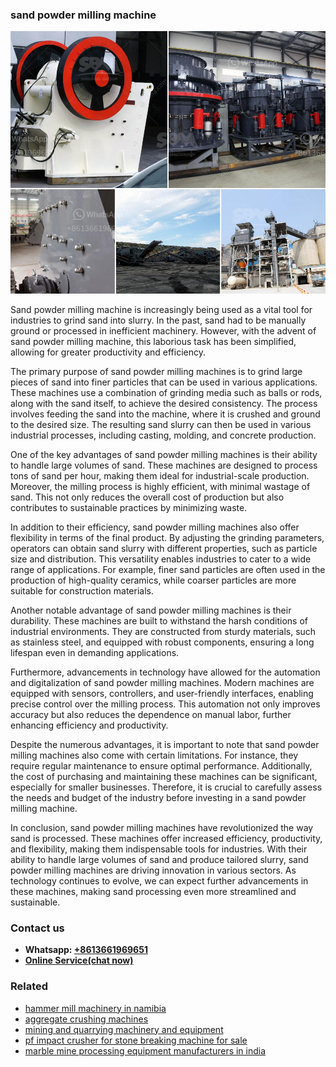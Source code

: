 <h3>sand powder milling machine</h3><img src='1708587303.jpg' alt=''><p>Sand powder milling machine is increasingly being used as a vital tool for industries to grind sand into slurry. In the past, sand had to be manually ground or processed in inefficient machinery. However, with the advent of sand powder milling machine, this laborious task has been simplified, allowing for greater productivity and efficiency.</p><p>The primary purpose of sand powder milling machines is to grind large pieces of sand into finer particles that can be used in various applications. These machines use a combination of grinding media such as balls or rods, along with the sand itself, to achieve the desired consistency. The process involves feeding the sand into the machine, where it is crushed and ground to the desired size. The resulting sand slurry can then be used in various industrial processes, including casting, molding, and concrete production.</p><p>One of the key advantages of sand powder milling machines is their ability to handle large volumes of sand. These machines are designed to process tons of sand per hour, making them ideal for industrial-scale production. Moreover, the milling process is highly efficient, with minimal wastage of sand. This not only reduces the overall cost of production but also contributes to sustainable practices by minimizing waste.</p><p>In addition to their efficiency, sand powder milling machines also offer flexibility in terms of the final product. By adjusting the grinding parameters, operators can obtain sand slurry with different properties, such as particle size and distribution. This versatility enables industries to cater to a wide range of applications. For example, finer sand particles are often used in the production of high-quality ceramics, while coarser particles are more suitable for construction materials.</p><p>Another notable advantage of sand powder milling machines is their durability. These machines are built to withstand the harsh conditions of industrial environments. They are constructed from sturdy materials, such as stainless steel, and equipped with robust components, ensuring a long lifespan even in demanding applications.</p><p>Furthermore, advancements in technology have allowed for the automation and digitalization of sand powder milling machines. Modern machines are equipped with sensors, controllers, and user-friendly interfaces, enabling precise control over the milling process. This automation not only improves accuracy but also reduces the dependence on manual labor, further enhancing efficiency and productivity.</p><p>Despite the numerous advantages, it is important to note that sand powder milling machines also come with certain limitations. For instance, they require regular maintenance to ensure optimal performance. Additionally, the cost of purchasing and maintaining these machines can be significant, especially for smaller businesses. Therefore, it is crucial to carefully assess the needs and budget of the industry before investing in a sand powder milling machine.</p><p>In conclusion, sand powder milling machines have revolutionized the way sand is processed. These machines offer increased efficiency, productivity, and flexibility, making them indispensable tools for industries. With their ability to handle large volumes of sand and produce tailored slurry, sand powder milling machines are driving innovation in various sectors. As technology continues to evolve, we can expect further advancements in these machines, making sand processing even more streamlined and sustainable.</p><h3>Contact us</h3><ul><li><strong>Whatsapp:&nbsp;<a href="https://wa.me/8613661969651">+8613661969651</a></strong></li><li><a href="https://swt.shibang-china.com/?git&amp;zhl&amp;sand powder milling machine"><strong>Online Service(chat now)</strong></a></li></ul><h3>Related</h3><ul><li><a href='hammer mill machinery in namibia.md'>hammer mill machinery in namibia</a></li><li><a href='aggregate crushing machines.md'>aggregate crushing machines</a></li><li><a href='mining and quarrying machinery and equipment.md'>mining and quarrying machinery and equipment</a></li><li><a href='pf impact crusher for stone breaking machine for sale.md'>pf impact crusher for stone breaking machine for sale</a></li><li><a href='marble mine processing equipment manufacturers in india.md'>marble mine processing equipment manufacturers in india</a></li></ul>